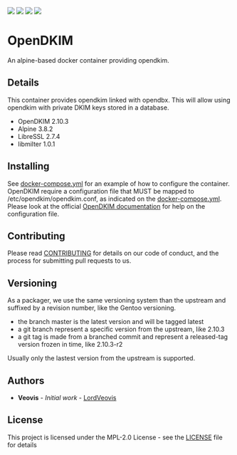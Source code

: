 [![](https://img.shields.io/docker/pulls/veovis/opendkim.svg)](https://hub.docker.com/r/veovis/opendkim) ![](https://img.shields.io/microbadger/image-size/veovis%2Fopendkim.svg) [![](https://img.shields.io/github/tag/LordVeovis/docker-opendkim.svg)](https://github.com/LordVeovis/docker-opendkim/tags) [![](https://img.shields.io/github/license/LordVeovis/docker-opendkim.svg)](https://github.com/LordVeovis/docker-opendkim/blob/master/LICENSE)

# OpenDKIM

An alpine-based docker container providing opendkim.

## Details

This container provides opendkim linked with opendbx. This will allow using opendkim with private DKIM keys stored in a database.

* OpenDKIM 2.10.3
* Alpine 3.8.2
* LibreSSL 2.7.4
* libmilter 1.0.1

## Installing

See [docker-compose.yml](https://github.com/LordVeovis/docker-opendkim/blob/master/docker-compose.yml) for an example of how to configure the container.
OpenDKIM require a configuration file that MUST be mapped to /etc/opendkim/opendkim.conf, as indicated on the [docker-compose.yml](https://github.com/LordVeovis/docker-opendkim/blob/master/docker-compose.yml).
Please look at the official [OpenDKIM documentation](http://opendkim.org/docs.html) for help on the configuration file.

## Contributing

Please read [CONTRIBUTING](https://github.com/LordVeovis/docker-opendkim/blob/master/CONTRIBUTING) for details on our code of conduct, and the process for submitting pull requests to us.

## Versioning

As a packager, we use the same versioning system than the upstream and suffixed by a revision number, like the Gentoo versioning.

* the branch master is the latest version and will be tagged latest
* a git branch represent a specific version from the upstream, like 2.10.3
* a git tag is made from a branched commit and represent a released-tag version frozen in time, like 2.10.3-r2

Usually only the lastest version from the upstream is supported.

## Authors

* **Veovis** - *Initial work* - [LordVeovis](https://github.com/LordVeovis)

## License

This project is licensed under the MPL-2.0 License - see the [LICENSE](https://github.com/LordVeovis/docker-opendkim/blob/master/LICENSE) file for details
